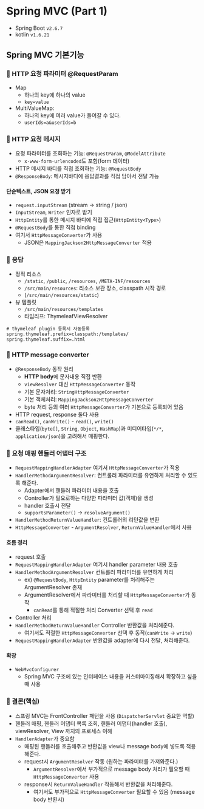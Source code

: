 # Spring MVC (Part 1)

- Spring Boot `v2.6.7`
- kotlin `v1.6.21`

## Spring MVC 기본기능

### :pushpin: HTTP 요청 파라미터 @RequestParam
- Map
  - 하나의 key에 하나의 value
  - `key=value`
- MultiValueMap: 
  - 하나의 key에 여러 value가 들어갈 수 있다.
  - `userIds=a&userIds=b`

### :pushpin: HTTP 요청 메시지
- 요청 파라미터를 조회하는 기능: `@RequestParam`, `@ModelAttribute`
  - `x-www-form-urlencoded`도 포함(form 데이터)
- HTTP 메시지 바디를 직접 조회하는 기능: `@RequestBody`
- `@ResponseBody`: 메시지바디에 응답결과를 직접 담아서 전달 가능

#### 단순텍스트, JSON 요청 받기
- `request.inputStream` (stream -> string / json)
- `InputStream`, `Writer` 인자로 받기
- `HttpEntity`를 통한 메시지 바디에 직접 접근(`HttpEntity<Type>`)
- `@RequestBody`를 통한 직접 binding
- 여기서 `HttpMessageConverter`가 사용
  - JSON은 `MappingJackson2HttpMessageConverter` 적용

### :pushpin: 응답
- 정적 리소스
  - `/static`, `/public`, `/resources`, `/META-INF/resources`
  - `/src/main/resources`: 리소스 보관 장소, classpath 시작 경로
  - (`/src/main/resources/static`)
- 뷰 템플릿
  - `/src/main/resources/templates`
  - 타임리프: ThymeleafViewResolver
```properties
# thymeleaf plugin 등록시 자동등록
spring.thymeleaf.prefix=classpath:/templates/
spring.thymeleaf.suffix=.html
```

### :pushpin: HTTP message converter
- `@ResponseBody` 동작 원리
  - **HTTP body**에 문자내용 직접 반환
  - `viewResolver` 대신 `HttpMessageConverter` 동작
  - 기본 문자처리: `StringHttpMessageConverter`
  - 기본 객체처리: `MappingJackson2HttpMessageConverter`
  - byte 처리 등의 여러 `HttpMessageConverter`가 기본으로 등록되어 있음
- HTTP request, response 둘다 사용
- `canRead()`, `canWrite()` - `read()`, `write()`
- 클래스타입(`byte[]`, `String`, `Object`, `HashMap`)과 미디어타입(`*/*`, `application/json`)을 고려해서 매핑한다.

### :pushpin: 요청 매핑 핸들러 어댑터 구조
- `RequestMappingHandlerAdapter` 여기서 `HttpMessageConverter`가 적용
- `HandlerMethodArgumentResolver`: 컨트롤러 파라미터를 유연하게 처리할 수 있도록 해준다.
  - Adapter에서 핸들러 파라미터 내용을 호출
  - Controller가 필요로하는 다양한 파라미터 값(객체)을 생성
  - handler 호출시 전달
  - `supportsParameter()` -> `resolveArgument()`
- `HandlerMethodReturnValueHandler`: 컨트롤러의 리턴값을 변환
- `HttpMessageConverter` - `ArgumentResolver`, `ReturnValueHandler`에서 사용

#### 흐름 정리
- request 호출
- `RequestMappingHandlerAdapter` 여기서 handler parameter 내용 호출  
- `HandlerMethodArgumentResolver` 컨트롤러 파라미터를 유연하게 처리  
  - ex) `@RequestBody`, `HttpEntity` parameter를 처리해주는 ArgumentResolver 존재
  - ArgumentResolver에서 파라미터를 처리할 때 `HttpMessageConverter`가 동작
    - `canRead`를 통해 적절한 처리 Converter 선택 후 `read`
- Controller 처리
- `HandlerMethodReturnValueHandler` Controller 반환값을 처리해준다.
  - 여기서도 적절한 `HttpMessageConverter` 선택 후 동작(`canWrite` -> `write`)
- `RequestMappingHandlerAdapter` 반환값을 adapter에 다시 전달, 처리해준다.

#### 확장
- `WebMvcConfigurer`
  - Spring MVC 구조에 있는 인터페이스 내용을 커스터마이징해서 확장하고 싶을 때 사용

### :pushpin: 결론(핵심)
- 스프링 MVC는 FrontController 패턴을 사용 (`DispatcherServlet` 중요한 역할)
- 핸들러 매핑, 핸들러 어댑터 목록 조회, 핸들러 어댑터(handler 호출), viewResolver, View 까지의 프로세스 이해
- `HandlerAdapter`가 중요함
  - 매핑된 핸들러를 호출해주고 반환값을 view나 message body에 넣도록 적용해준다.
  - request시 `ArgumentResolver` 작동 (원하는 파라미터를 가져와준다.)
    - `ArgumentResolver`에서 부가적으로 message body 처리가 필요할 때 `HttpMessageConverter` 사용
  - response시 `ReturnValueHandler` 작동해서 반환값을 처리해준다.
    - 여기서도 부가적으로 `HttpMessageConverter` 필요할 수 있음 (message body 반환시)